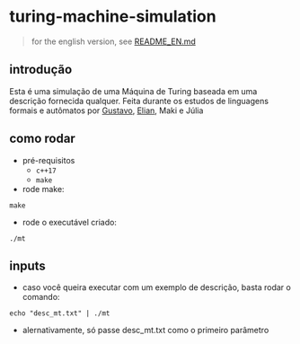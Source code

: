 # turing-machine-simulation

> for the english version, see [README_EN.md](./README_EN.md)

## introdução

Esta é uma simulação de uma Máquina de Turing baseada em uma descrição fornecida qualquer. Feita durante os estudos de linguagens formais e autômatos por [Gustavo](https://github.com/dantas15), [Elian](https://github.com/LiHypnos), Maki e Júlia

## como rodar

- pré-requisitos
  - `c++17`
  - `make`
- rode make:

```shell
make
```

- rode o executável criado:

```shell
./mt
```

## inputs

- caso você queira executar com um exemplo de descrição, basta rodar o comando:

```shell
echo "desc_mt.txt" | ./mt
```

- alernativamente, só passe desc_mt.txt como o primeiro parâmetro
